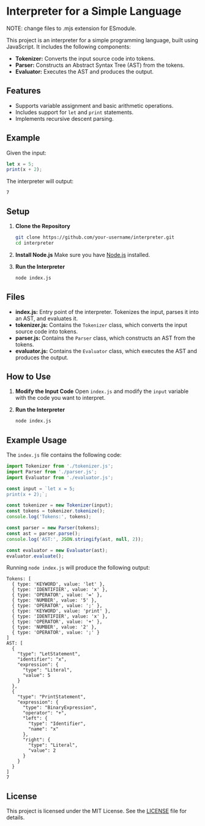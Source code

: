 
# Interpreter for a Simple Language

NOTE: change files to .mjs extension for ESmodule.

This project is an interpreter for a simple programming language, built using JavaScript. It includes the following components:

- **Tokenizer:** Converts the input source code into tokens.
- **Parser:** Constructs an Abstract Syntax Tree (AST) from the tokens.
- **Evaluator:** Executes the AST and produces the output.

## Features

- Supports variable assignment and basic arithmetic operations.
- Includes support for `let` and `print` statements.
- Implements recursive descent parsing.

## Example

Given the input:
```javascript
let x = 5;
print(x + 2);
```

The interpreter will output:
```
7
```

## Setup

1. **Clone the Repository**
   ```sh
   git clone https://github.com/your-username/interpreter.git
   cd interpreter
   ```

2. **Install Node.js**
   Make sure you have [Node.js](https://nodejs.org/) installed.

3. **Run the Interpreter**
   ```sh
   node index.js
   ```

## Files

- **index.js:** Entry point of the interpreter. Tokenizes the input, parses it into an AST, and evaluates it.
- **tokenizer.js:** Contains the `Tokenizer` class, which converts the input source code into tokens.
- **parser.js:** Contains the `Parser` class, which constructs an AST from the tokens.
- **evaluator.js:** Contains the `Evaluator` class, which executes the AST and produces the output.

## How to Use

1. **Modify the Input Code**
   Open `index.js` and modify the `input` variable with the code you want to interpret.

2. **Run the Interpreter**
   ```sh
   node index.js
   ```

## Example Usage

The `index.js` file contains the following code:

```javascript
import Tokenizer from './tokenizer.js';
import Parser from './parser.js';
import Evaluator from './evaluator.js';

const input = `let x = 5;
print(x + 2);`;

const tokenizer = new Tokenizer(input);
const tokens = tokenizer.tokenize();
console.log('Tokens:', tokens);

const parser = new Parser(tokens);
const ast = parser.parse();
console.log('AST:', JSON.stringify(ast, null, 2));

const evaluator = new Evaluator(ast);
evaluator.evaluate();
```

Running `node index.js` will produce the following output:

```
Tokens: [
  { type: 'KEYWORD', value: 'let' },
  { type: 'IDENTIFIER', value: 'x' },
  { type: 'OPERATOR', value: '=' },
  { type: 'NUMBER', value: '5' },
  { type: 'OPERATOR', value: ';' },
  { type: 'KEYWORD', value: 'print' },
  { type: 'IDENTIFIER', value: 'x' },
  { type: 'OPERATOR', value: '+' },
  { type: 'NUMBER', value: '2' },
  { type: 'OPERATOR', value: ';' }
]
AST: [
  {
    "type": "LetStatement",
    "identifier": "x",
    "expression": {
      "type": "Literal",
      "value": 5
    }
  },
  {
    "type": "PrintStatement",
    "expression": {
      "type": "BinaryExpression",
      "operator": "+",
      "left": {
        "type": "Identifier",
        "name": "x"
      },
      "right": {
        "type": "Literal",
        "value": 2
      }
    }
  }
]
7
```

## License

This project is licensed under the MIT License. See the [LICENSE](LICENSE) file for details.